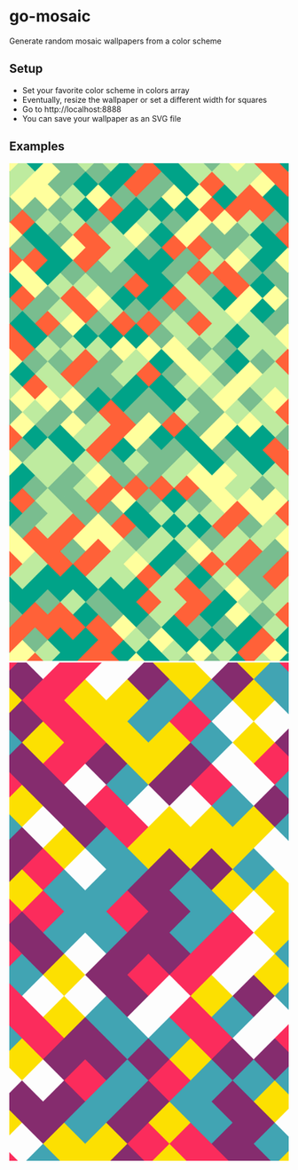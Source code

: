 # go-mosaic
Generate random mosaic wallpapers from a color scheme

## Setup
- Set your favorite color scheme in colors array
- Eventually, resize the wallpaper or set a different width for squares
- Go to http://localhost:8888
- You can save your wallpaper as an SVG file

## Examples
![Example 1](https://raw.githubusercontent.com/fsegouin/go-mosaic/master/screenshots/screenshot1.png)
![Example 2](https://raw.githubusercontent.com/fsegouin/go-mosaic/master/screenshots/screenshot2.png)
